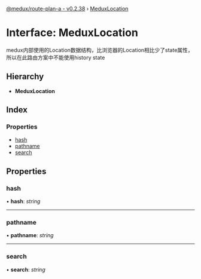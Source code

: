 [@medux/route-plan-a - v0.2.38](../README.md) › [MeduxLocation](meduxlocation.md)

# Interface: MeduxLocation

medux内部使用的Location数据结构，比浏览器的Location相比少了state属性，所以在此路由方案中不能使用history state

## Hierarchy

* **MeduxLocation**

## Index

### Properties

* [hash](meduxlocation.md#hash)
* [pathname](meduxlocation.md#pathname)
* [search](meduxlocation.md#search)

## Properties

###  hash

• **hash**: *string*

___

###  pathname

• **pathname**: *string*

___

###  search

• **search**: *string*
